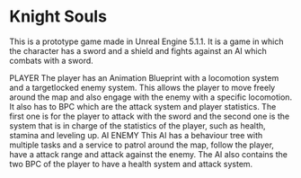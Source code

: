 # Knight Souls
 This is a prototype game made in Unreal Engine 5.1.1.
 It is a game in which the character has a sword and a shield and fights against an AI which combats with a sword.

 PLAYER
 The player has an Animation Blueprint with a locomotion system and a targetlocked enemy system. This allows the player to move freely around the map and also engage with the enemy with a specific locomotion. It also has to BPC which are the attack system and player statistics. The first one is for the player to attack with the sword and the second one is the system that is in charge of the statistics of the player, such as health, stamina and leveling up.
 AI ENEMY
 This AI has a behaviour tree with multiple tasks and a service to patrol around the map, follow the player, have a attack range and attack against the enemy. The AI also contains the two BPC of the player to have a health system and attack system.
 
